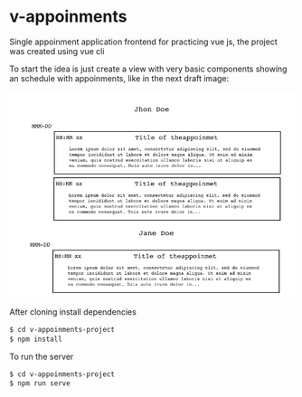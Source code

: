# v-appoinments

Single appoinment application frontend for practicing vue js, the project was created using vue cli

To start the idea is just create a view with very basic components showing an schedule with appoinments, like in the next draft image:

![Draft 1](assets/draft1.png "Draft 1")

After cloning install dependencies

```bash
$ cd v-appoinments-project
$ npm install
```

To run the server 

```bash
$ cd v-appoinments-project
$ npm run serve
```
